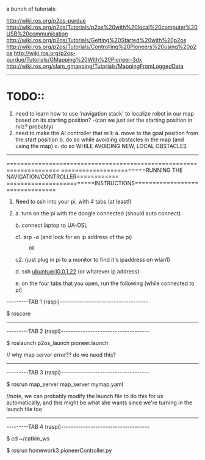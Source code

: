 a bunch of tutorials:

http://wiki.ros.org/p2os-purdue
http://wiki.ros.org/p2os/Tutorials/p2os%20with%20local%20computer%20USB%20communication
http://wiki.ros.org/p2os/Tutorials/Getting%20Started%20with%20p2os
http://wiki.ros.org/p2os/Tutorials/Controlling%20Pioneers%20using%20p2os
http://wiki.ros.org/p2os-purdue/Tutorials/GMapping%20With%20Pioneer-3dx
http://wiki.ros.org/slam_gmapping/Tutorials/MappingFromLoggedData

-------------------------------------------------
# TODO::

1. need to learn how to use 'navigation stack' to localize robot in our map based on its starting position?
  -(can we just set the starting position in rviz? probably)
2. need to make the AI controller that will:
  a. move to the goal position from the start position
  b. do so while avoiding obstacles in the map (and using the map)
  c. do so WHILE AVOIDING NEW, LOCAL OBSTACLES

---------------------------------------------------------------------
=====================================================================
========================RUNNING THE NAVIGATION/CONTROLLER============
=========================INSTRUCTIONS================================

1. Need to ssh into your pi, with 4 tabs (at least!)
2.
    a. turn on the pi with the dongle connected (should auto connect)

    b. connect laptop to UA-DSL

    c1. arp -a (and look for an ip address of the pi)

            OR

    c2. (just plug in pi to a monitor to find it's ipaddress on wlan1)

    d. ssh ubuntu@10.0.1.22     (or whatever ip address)

    e. on the four tabs that you open, run the following (while connected to pi)

---------TAB 1 (raspi)------------------------------------

$ roscore

--------------------------------------------------
---------TAB 2 (raspi)------------------------------------

$ roslaunch p2os_launch pioneer.launch

// why map server error?? do we need this?

--------------------------------------------------
---------TAB 3 (raspi)------------------------------------

$ rosrun map_server map_server mymap.yaml

//note, we can probably modify the launch file to do this for us automatically, and this might be what she wants since we're turning in the launch file too

--------------------------------------------------
---------TAB 4 (raspi)------------------------------------

$ cd ~/catkin_ws

$ rosrun homework3 pioneerController.py
